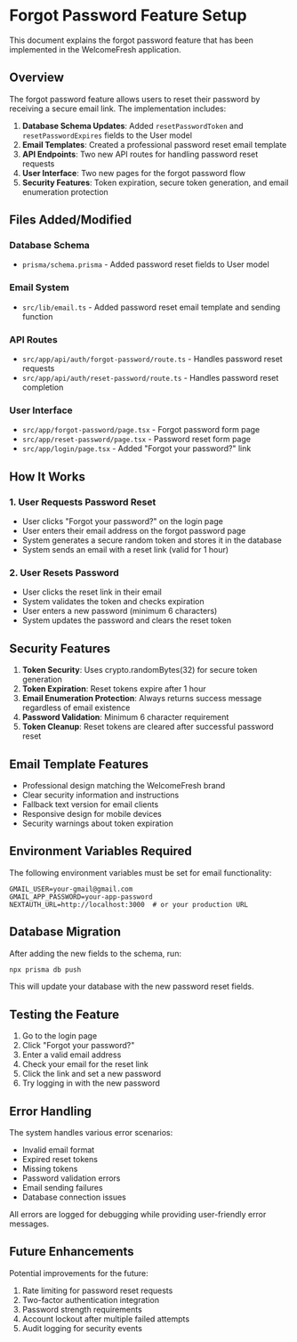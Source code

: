 # Forgot Password Feature Setup

This document explains the forgot password feature that has been implemented in the WelcomeFresh application.

## Overview

The forgot password feature allows users to reset their password by receiving a secure email link. The implementation includes:

1. **Database Schema Updates**: Added `resetPasswordToken` and `resetPasswordExpires` fields to the User model
2. **Email Templates**: Created a professional password reset email template
3. **API Endpoints**: Two new API routes for handling password reset requests
4. **User Interface**: Two new pages for the forgot password flow
5. **Security Features**: Token expiration, secure token generation, and email enumeration protection

## Files Added/Modified

### Database Schema
- `prisma/schema.prisma` - Added password reset fields to User model

### Email System
- `src/lib/email.ts` - Added password reset email template and sending function

### API Routes
- `src/app/api/auth/forgot-password/route.ts` - Handles password reset requests
- `src/app/api/auth/reset-password/route.ts` - Handles password reset completion

### User Interface
- `src/app/forgot-password/page.tsx` - Forgot password form page
- `src/app/reset-password/page.tsx` - Password reset form page
- `src/app/login/page.tsx` - Added "Forgot your password?" link

## How It Works

### 1. User Requests Password Reset
- User clicks "Forgot your password?" on the login page
- User enters their email address on the forgot password page
- System generates a secure random token and stores it in the database
- System sends an email with a reset link (valid for 1 hour)

### 2. User Resets Password
- User clicks the reset link in their email
- System validates the token and checks expiration
- User enters a new password (minimum 6 characters)
- System updates the password and clears the reset token

## Security Features

1. **Token Security**: Uses crypto.randomBytes(32) for secure token generation
2. **Token Expiration**: Reset tokens expire after 1 hour
3. **Email Enumeration Protection**: Always returns success message regardless of email existence
4. **Password Validation**: Minimum 6 character requirement
5. **Token Cleanup**: Reset tokens are cleared after successful password reset

## Email Template Features

- Professional design matching the WelcomeFresh brand
- Clear security information and instructions
- Fallback text version for email clients
- Responsive design for mobile devices
- Security warnings about token expiration

## Environment Variables Required

The following environment variables must be set for email functionality:

```env
GMAIL_USER=your-gmail@gmail.com
GMAIL_APP_PASSWORD=your-app-password
NEXTAUTH_URL=http://localhost:3000  # or your production URL
```

## Database Migration

After adding the new fields to the schema, run:

```bash
npx prisma db push
```

This will update your database with the new password reset fields.

## Testing the Feature

1. Go to the login page
2. Click "Forgot your password?"
3. Enter a valid email address
4. Check your email for the reset link
5. Click the link and set a new password
6. Try logging in with the new password

## Error Handling

The system handles various error scenarios:

- Invalid email format
- Expired reset tokens
- Missing tokens
- Password validation errors
- Email sending failures
- Database connection issues

All errors are logged for debugging while providing user-friendly error messages.

## Future Enhancements

Potential improvements for the future:

1. Rate limiting for password reset requests
2. Two-factor authentication integration
3. Password strength requirements
4. Account lockout after multiple failed attempts
5. Audit logging for security events
